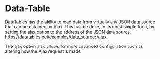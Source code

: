 # Data-Table

DataTables has the ability to read data from virtually any JSON data source that can be obtained by Ajax. 
This can be done, in its most simple form, by setting the ajax option to the address of the JSON data source.
https://datatables.net/examples/data_sources/ajax

The ajax option also allows for more advanced configuration such as altering how the Ajax request is made. 
